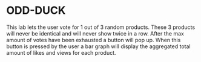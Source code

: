 # ODD-DUCK

This lab lets the user vote for 1 out of 3 random products. These 3 products will never be identical and will never show twice in a row. After the max amount of votes have been exhausted a button will pop up. When this button is pressed by the user a bar graph will display the aggregated total amount of likes and views for each product.